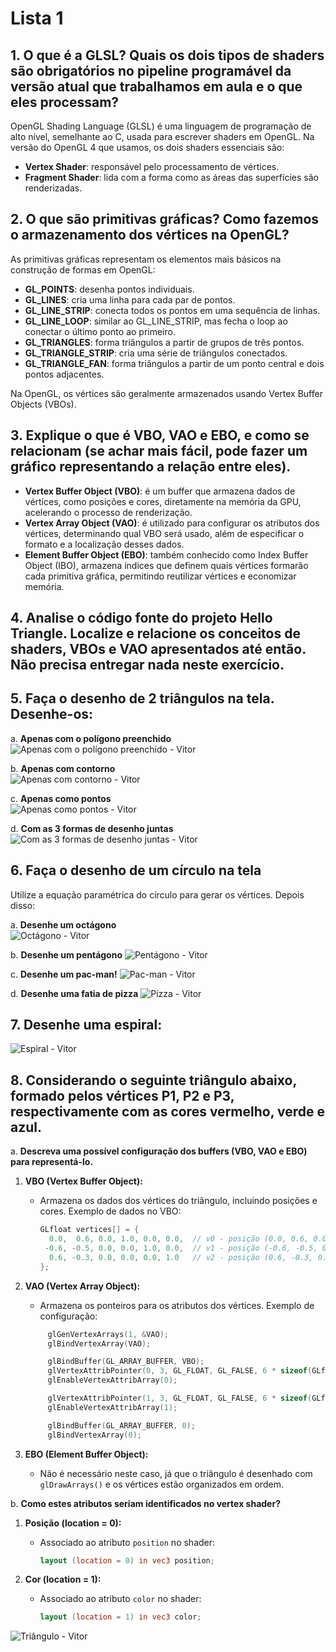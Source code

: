 # Lista 1

## 1. O que é a GLSL? Quais os dois tipos de shaders são obrigatórios no pipeline programável da versão atual que trabalhamos em aula e o que eles processam?

OpenGL Shading Language (GLSL) é uma linguagem de programação de alto nível, semelhante ao C, usada para escrever shaders em OpenGL. Na versão do OpenGL 4 que usamos, os dois shaders essenciais são:

- **Vertex Shader**: responsável pelo processamento de vértices.
- **Fragment Shader**: lida com a forma como as áreas das superfícies são renderizadas.

## 2. O que são primitivas gráficas? Como fazemos o armazenamento dos vértices na OpenGL?

As primitivas gráficas representam os elementos mais básicos na construção de formas em OpenGL:

- **GL_POINTS**: desenha pontos individuais.
- **GL_LINES**: cria uma linha para cada par de pontos.
- **GL_LINE_STRIP**: conecta todos os pontos em uma sequência de linhas.
- **GL_LINE_LOOP**: similar ao GL_LINE_STRIP, mas fecha o loop ao conectar o último ponto ao primeiro.
- **GL_TRIANGLES**: forma triângulos a partir de grupos de três pontos.
- **GL_TRIANGLE_STRIP**: cria uma série de triângulos conectados.
- **GL_TRIANGLE_FAN**: forma triângulos a partir de um ponto central e dois pontos adjacentes.

Na OpenGL, os vértices são geralmente armazenados usando Vertex Buffer Objects (VBOs).

## 3. Explique o que é VBO, VAO e EBO, e como se relacionam (se achar mais fácil, pode fazer um gráfico representando a relação entre eles).

- **Vertex Buffer Object (VBO)**: é um buffer que armazena dados de vértices, como posições e cores, diretamente na memória da GPU, acelerando o processo de renderização.
- **Vertex Array Object (VAO)**: é utilizado para configurar os atributos dos vértices, determinando qual VBO será usado, além de especificar o formato e a localização desses dados.
- **Element Buffer Object (EBO)**: também conhecido como Index Buffer Object (IBO), armazena índices que definem quais vértices formarão cada primitiva gráfica, permitindo reutilizar vértices e economizar memória.

## 4. Analise o código fonte do projeto Hello Triangle. Localize e relacione os conceitos de shaders, VBOs e VAO apresentados até então. Não precisa entregar nada neste exercício.

## 5. Faça o desenho de 2 triângulos na tela. Desenhe-os:

a. **Apenas com o polígono preenchido**
![Apenas com o polígono preenchido - Vitor](/Lista1/Lista1_5_Triangulo/Prints/5_a.png)

b. **Apenas com contorno**  
![Apenas com contorno - Vitor](/Lista1/Lista1_5_Triangulo/Prints/5_b.png)

c. **Apenas como pontos**  
![Apenas como pontos - Vitor](/Lista1/Lista1_5_Triangulo/Prints/5_c.png)

d. **Com as 3 formas de desenho juntas**
![Com as 3 formas de desenho juntas - Vitor](/Lista1/Lista1_5_Triangulo/Prints/5_d.png)

## 6. Faça o desenho de um círculo na tela

Utilize a equação paramétrica do círculo para gerar os vértices. Depois disso:

a. **Desenhe um octágono**  
![Octágono - Vitor](/Lista1/Lista1_6_Circulo/Prints/6_a.png)

b. **Desenhe um pentágono**
![Pentágono - Vitor](/Lista1/Lista1_6_Circulo/Prints/6_b.png)

c. **Desenhe um pac-man!**
![Pac-man - Vitor](/Lista1/Lista1_6_Circulo/Prints/6_c.png)

d. **Desenhe uma fatia de pizza**
![Pizza - Vitor](/Lista1/Lista1_6_Circulo/Prints/6_d.png)

## 7. Desenhe uma espiral:

![Espiral - Vitor](/Lista1/Lista1_7_Espiral/Prints/7.png)

## 8. Considerando o seguinte triângulo abaixo, formado pelos vértices P1, P2 e P3, respectivamente com as cores vermelho, verde e azul.

a. **Descreva uma possível configuração dos buffers (VBO, VAO e EBO) para representá-lo.**

1. **VBO (Vertex Buffer Object):**

   - Armazena os dados dos vértices do triângulo, incluindo posições e cores. Exemplo de dados no VBO:
     ```cpp
     GLfloat vertices[] = {
       0.0,  0.6, 0.0, 1.0, 0.0, 0.0,  // v0 - posição (0.0, 0.6, 0.0), cor (1.0, 0.0, 0.0)
      -0.6, -0.5, 0.0, 0.0, 1.0, 0.0,  // v1 - posição (-0.6, -0.5, 0.0), cor (0.0, 1.0, 0.0)
       0.6, -0.3, 0.0, 0.0, 0.0, 1.0   // v2 - posição (0.6, -0.3, 0.0), cor (0.0, 0.0, 1.0)
     };
     ```

2. **VAO (Vertex Array Object):**

   - Armazena os ponteiros para os atributos dos vértices. Exemplo de configuração:

   ```cpp
        glGenVertexArrays(1, &VAO);
        glBindVertexArray(VAO);

        glBindBuffer(GL_ARRAY_BUFFER, VBO);
        glVertexAttribPointer(0, 3, GL_FLOAT, GL_FALSE, 6 * sizeof(GLfloat), (GLvoid*)0);   // Atributo posição
        glEnableVertexAttribArray(0);

        glVertexAttribPointer(1, 3, GL_FLOAT, GL_FALSE, 6 * sizeof(GLfloat), (GLvoid*)(3 * sizeof(GLfloat)));  // Atributo cor
        glEnableVertexAttribArray(1);

        glBindBuffer(GL_ARRAY_BUFFER, 0);
        glBindVertexArray(0);
   ```

3. **EBO (Element Buffer Object):**
   - Não é necessário neste caso, já que o triângulo é desenhado com `glDrawArrays()` e os vértices estão organizados em ordem.

b. **Como estes atributos seriam identificados no vertex shader?**

1. **Posição (location = 0):**

   - Associado ao atributo `position` no shader:
     ```glsl
     layout (location = 0) in vec3 position;
     ```

2. **Cor (location = 1):**
   - Associado ao atributo `color` no shader:
     ```glsl
     layout (location = 1) in vec3 color;
     ```

![Triângulo - Vitor](/Lista1/Lista1_8_Triangulo/Prints/8.png)
